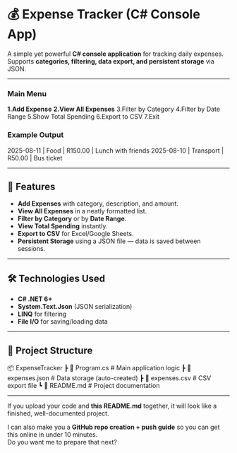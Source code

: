# 💰 Expense Tracker (C# Console App)

A simple yet powerful **C# console application** for tracking daily expenses.  
Supports **categories, filtering, data export, and persistent storage** via JSON.

---
### Main Menu
**1.Add Expense**
**2.View All Expenses**
3.Filter by Category
4.Filter by Date Range
5.Show Total Spending
6.Export to CSV
7.Exit
### Example Output
2025-08-11 | Food | R150.00 | Lunch with friends
2025-08-10 | Transport | R50.00 | Bus ticket

---

## 🚀 Features

- **Add Expenses** with category, description, and amount.
- **View All Expenses** in a neatly formatted list.
- **Filter by Category** or by **Date Range**.
- **View Total Spending** instantly.
- **Export to CSV** for Excel/Google Sheets.
- **Persistent Storage** using a JSON file — data is saved between sessions.

---

## 🛠️ Technologies Used
- **C# .NET 6+**
- **System.Text.Json** (JSON serialization)
- **LINQ** for filtering
- **File I/O** for saving/loading data

---

## 📂 Project Structure
📦 ExpenseTracker
┣ 📜 Program.cs # Main application logic
┣ 📜 expenses.json # Data storage (auto-created)
┣ 📜 expenses.csv # CSV export file
┗ 📜 README.md # Project documentation

---

If you upload your code and **this README.md** together, it will look like a finished, well-documented project.  

I can also make you a **GitHub repo creation + push guide** so you can get this online in under 10 minutes.  
Do you want me to prepare that next?
